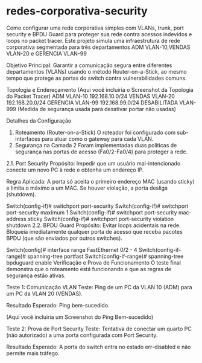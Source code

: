 # redes-corporativa-security
 Como configurar uma rede corporativa simples com VLANs, trunk, port security e BPDU Guard  para proteger sua rede contra acessos indevidos e loops no packet tracer.
Este projeto simula uma infraestrutura de rede corporativa segmentada para três departamentos ADM VLAN-10,VENDAS VLAN-20 e GERENCIA VLAN-99

Objetivo Principal: Garantir a comunicação segura entre diferentes departamentos (VLANs) usando o método Router-on-a-Stick, ao mesmo tempo que protege as portas do switch contra vulnerabilidades comuns.

Topologia e Endereçamento
(Aqui você incluiria o Screenshot da Topologia do Packet Tracer)
ADM VLAN-10	192.168.10.0/24	
VENDAS VLAN-20	192.168.20.0/24	
GERENCIA VLAN-99	192.168.99.0/24	
DESABILITADA VLAN-999 (Medida de segurança usada para desativar portar não usadas)

Detalhes da Configuração
1. Roteamento  (Router-on-a-Stick)
O roteador foi configurado com sub-interfaces para atuar como o gateway para cada VLAN.
2. Segurança na Camada 2
Foram implementadas duas políticas de segurança nas portas de acesso (Fa0/2-Fa0/4) para proteger a rede.

2.1. Port Security
Propósito: Impedir que um usuário mal-intencionado conecte um novo PC à rede e obtenha um endereço IP.

Regra Aplicada: A porta só aceita o primeiro endereço MAC (usando sticky) e limita o máximo a um MAC. Se houver violação, a porta desliga (shutdown).

Switch(config-if)# switchport port-security
Switch(config-if)# switchport port-security maximum 1
Switch(config-if)# switchport port-security mac-address sticky
Switch(config-if)# switchport port-security violation shutdown
2.2. BPDU Guard
Propósito: Evitar loops acidentais na rede. Bloqueia imediatamente qualquer porta de acesso que receba pacotes BPDU (que são enviados por outros switches).

Switch(config)# interface range FastEthernet 0/2 - 4
Switch(config-if-range)# spanning-tree portfast
Switch(config-if-range)# spanning-tree bpduguard enable
 Verificação e Prova de Funcionamento
O teste final demonstra que o roteamento está funcionando e que as regras de segurança estão ativas.

Teste 1: Comunicação VLAN
Teste: Ping de um PC da VLAN 10 (ADM) para um PC da VLAN 20 (VENDAS).

Resultado Esperado: Ping bem-sucedido.

(Aqui você incluiria um Screenshot do Ping Bem-sucedido)

Teste 2: Prova de Port Security
Teste: Tentativa de conectar um quarto PC (não autorizado) a uma porta configurada com Port Security.

Resultado Esperado: A porta do switch entra no estado err-disabled e não permite mais tráfego.
